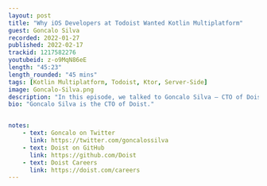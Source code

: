 ```yaml
---
layout: post
title: "Why iOS Developers at Todoist Wanted Kotlin Multiplatform"
guest: Goncalo Silva
recorded: 2022-01-27
published: 2022-02-17
trackid: 1217582276
youtubeid: z-o9MqN86eE
length: "45:23"
length_rounded: "45 mins"
tags: [Kotlin Multiplatform, Todoist, Ktor, Server-Side]
image: Goncalo-Silva.png
description: "In this episode, we talked to Goncalo Silva – CTO of Doist, a company famous for its award-winning to-do list app, Todoist. We covered how Kotlin is used in the company and which parts of the service they share between iOS and Android using Kotlin Multiplatform. But most importantly, we took a deep dive into how they introduced the technology to the development team, and how even their iOS developers came to love Kotlin Multiplatform Mobile. What was their starting point with KMM? Which Kotlin Multiplatform tutorials did they use? How did they decide between Kotlin Multiplatform and Flutter? Want to know the answers to these questions? Check out the full episode!"
bio: "Goncalo Silva is the CTO of Doist."


notes:
    - text: Goncalo on Twitter
      link: https://twitter.com/goncalossilva
    - text: Doist on GitHub
      link: https://github.com/Doist
    - text: Doist Careers
      link: https://doist.com/careers
---
```

